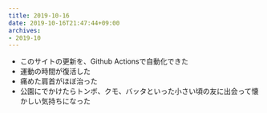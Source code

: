```yaml
---
title: 2019-10-16
date: 2019-10-16T21:47:44+09:00
archives:
- 2019-10
---
```


- このサイトの更新を、Github Actionsで自動化できた
- 運動の時間が復活した
- 痛めた肩首がほぼ治った
- 公園にでかけたらトンボ、クモ、バッタといった小さい頃の友に出会って懐かしい気持ちになった